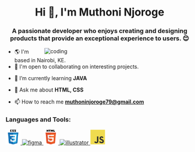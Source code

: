 <h1 align="center">Hi 👋, I'm Muthoni Njoroge</h1>
<h3 align="center">A passionate  developer who enjoys creating and designing products that provide an exceptional experience to users. 😊</h3>
<img align="right" alt="coding" width="400" src="https://cdn.dribbble.com/users/1162077/screenshots/3848914/programmer.gif">
<ul>
  <li>🌎 I'm based in Nairobi, KE.</li>
  <li>🤝 I'm open to collaborating on interesting projects. </li>
  
    
</ul>
  

- 🌱 I’m currently learning **JAVA**

- 💬 Ask me about **HTML, CSS**

- 📫 How to reach me **muthoninjoroge79@gmail.com**


<p align="left">
</p>

<h3 align="left">Languages and Tools:</h3>
<p align="left"> <a href="https://www.w3schools.com/css/" target="_blank" rel="noreferrer"> <img src="https://raw.githubusercontent.com/devicons/devicon/master/icons/css3/css3-original-wordmark.svg" alt="css3" width="40" height="40"/> </a> <a href="https://www.figma.com/" target="_blank" rel="noreferrer"> <img src="https://www.vectorlogo.zone/logos/figma/figma-icon.svg" alt="figma" width="40" height="40"/> </a> <a href="https://www.w3.org/html/" target="_blank" rel="noreferrer"> <img src="https://raw.githubusercontent.com/devicons/devicon/master/icons/html5/html5-original-wordmark.svg" alt="html5" width="40" height="40"/> </a> <a href="https://www.adobe.com/in/products/illustrator.html" target="_blank" rel="noreferrer"> <img src="https://www.vectorlogo.zone/logos/adobe_illustrator/adobe_illustrator-icon.svg" alt="illustrator" width="40" height="40"/> </a> <a href="https://developer.mozilla.org/en-US/docs/Web/JavaScript" target="_blank" rel="noreferrer"> <img src="https://raw.githubusercontent.com/devicons/devicon/master/icons/javascript/javascript-original.svg" alt="javascript" width="40" height="40"/> </a> </p>
